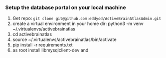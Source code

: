 ### Setup the database portal on your local machine
1. Get repo: `git clone git@github.com:eddyod/ActiveBrainAtlasAdmin.git`
1. create a virtual environment in your home dir: python3 -m venv ~/.virtualenvs/activebrainatlas
1. cd activebrainatlas
1. source ~/.virtualenvs/activebrainatlas/bin/activate
1. pip install -r requirements.txt
1. as root install libmysqlclient-dev and 
